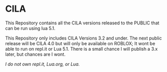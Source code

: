 # CILA

This Repository contains all the CILA versions released to the PUBLIC that can be run using lua 5.1.

This Repository only includes CILA Versions 3.2 and under. 
The next public release will be CILA 4.0 but will only be available on ROBLOX; It wont be able to run on repl.it or Lua 5.1.
There is a small chance I will publish a 3.x later, but chances are I wont.

*I do not own repl.it, Lua.org, or Lua.*
